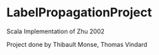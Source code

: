 # LabelPropagationProject
Scala Implementation of Zhu 2002 

Project done by Thibault Monse, Thomas Vindard
